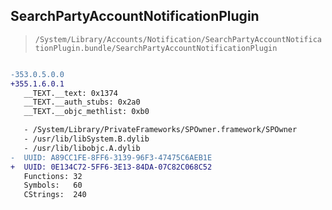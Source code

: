 ## SearchPartyAccountNotificationPlugin

> `/System/Library/Accounts/Notification/SearchPartyAccountNotificationPlugin.bundle/SearchPartyAccountNotificationPlugin`

```diff

-353.0.5.0.0
+355.1.6.0.1
   __TEXT.__text: 0x1374
   __TEXT.__auth_stubs: 0x2a0
   __TEXT.__objc_methlist: 0xb0

   - /System/Library/PrivateFrameworks/SPOwner.framework/SPOwner
   - /usr/lib/libSystem.B.dylib
   - /usr/lib/libobjc.A.dylib
-  UUID: A89CC1FE-8FF6-3139-96F3-47475C6AEB1E
+  UUID: 0E134C72-5FF6-3E13-84DA-07C82C068C52
   Functions: 32
   Symbols:   60
   CStrings:  240

```
